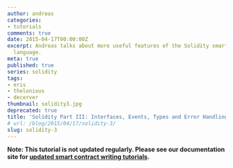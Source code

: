 ```yaml
---
author: andreas
categories:
- tutorials
comments: true
date: 2015-04-17T00:00:00Z
excerpt: Andreas talks about more useful features of the Solidity smart contract programming
  language.
meta: true
published: true
series: solidity
tags:
- eris
- thelonious
- decerver
thumbnail: solidity3.jpg
deprecated: true
title: 'Solidity Part III: Interfaces, Events, Types and Error Handling'
# url: /blog/2015/04/17/solidity-3/
slug: solidity-3
---
```


**Note: This tutorial is not updated regularly. Please see our documentation site for [updated smart contract writing tutorials](/docs/solidity).**
